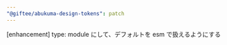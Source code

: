 ```yaml
---
"@giftee/abukuma-design-tokens": patch
---
```


[enhancement] type: module にして、デフォルトを esm で扱えるようにする
